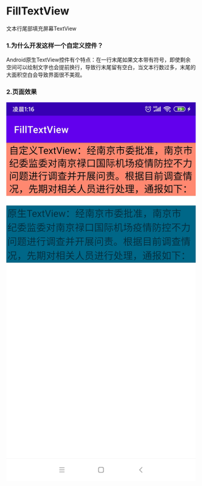 # FillTextView
文本行尾部填充屏幕TextView
### 1.为什么开发这样一个自定义控件？
Android原生TextView控件有个特点：在一行末尾如果文本带有符号，即使剩余空间可以绘制文字也会提前换行，导致行末尾留有空白，当文本行数过多，末尾的大面积空白会导致界面很不美观。
### 2.页面效果
![image width](https://github.com/JackFung2015/FillTextView/blob/master/app/image/Screenshot_2021-08-08-01-16-30-643_com.fung.jpg)
